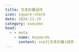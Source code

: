 ```yaml
---
title: 文本折叠组件
icon: square-check
date: 2024-11-19
category: vuecoms
head:
  - - meta
    - name: keywords
      content: vue3|文本折叠|组件
---
```


<TextFoldExample />
